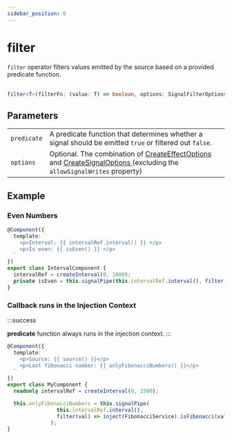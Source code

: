```yaml
---
sidebar_position: 6
---
```


# filter

<code>filter</code> operator filters values emitted by the source based on a provided predicate function.
<br/><br/>

```ts
filter<T>(filterFn: (value: T) => boolean, options: SignalFilterOptions<T> = {}): T | undefined
```

## Parameters

<table>
  <tbody>
    <tr>
      <td>
        <code>predicate</code>
      </td>
      <td>A predicate function that determines whether a signal should be emitted <code>true</code> or filtered out <code>false</code>.</td>
    </tr>
    <tr>
      <td> 
        <code>options</code>
      </td>
      <td>
        Optional.
        The combination of
        <a target="_blank" href="https://angular.io/api/core/CreateEffectOptions"> CreateEffectOptions </a> and 
        <a target="_blank" href="https://angular.io/api/core/CreateSignalOptions"> CreateSignalOptions </a>
        (excluding the <code>allowSignalWrites</code> property)
      </td>
    </tr>
  </tbody>
</table>

## Example

### Even Numbers

```ts
@Component({
  template: `
    <p>Interval: {{ intervalRef.interval() }} </p>
    <p>Is even: {{ isEven() }} </p>
  `
})
export class IntervalComponent {
  intervalRef = createInterval(0, 1000);
  private isEven = this.signalPipe(this.intervalRef.interval(), filter((count) => count % 2 === 0);
}

```

### Callback runs in the Injection Context

:::success

**predicate** function always runs in the injection context.
:::

```ts
@Component({
  template: `
    <p>Source: {{ source() }}</p>
    <p>Last fibonacci number: {{ onlyFibonacciNumbers() }}</p>
  `
})
export class MyComponent {
  readonly intervalRef = createInterval(0, 2500);

  this.onlyFibonacciNumbers = this.signalPipe(
                this.intervalRef.interval(),
                filter(val) => inject(FibonacciService).isFibonacci(val)
              );
}
```
